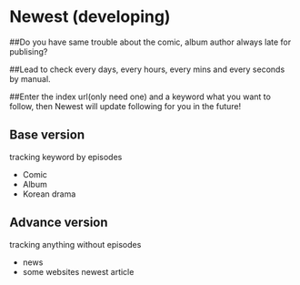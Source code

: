 # Newest (developing)

##Do you have same trouble about the comic, album author always late for publising?

##Lead to check every days, every hours, every mins and every seconds by manual.

##Enter the index url(only need one) and a keyword what you want to follow, then Newest will update following for you in the future!


Base version 
-------------
tracking keyword by episodes 
* Comic
* Album
* Korean drama

Advance version
-------------
tracking anything without episodes
* news
* some websites newest article
